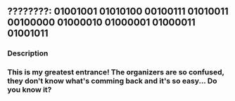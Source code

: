 ## ????????: 01001001 01010100 00100111 01010011 00100000 01000010 01000001 01000011 01001011

### Description
### This is my greatest entrance! The organizers are so confused, they don't know what's comming back and it's so easy... Do you know it?
